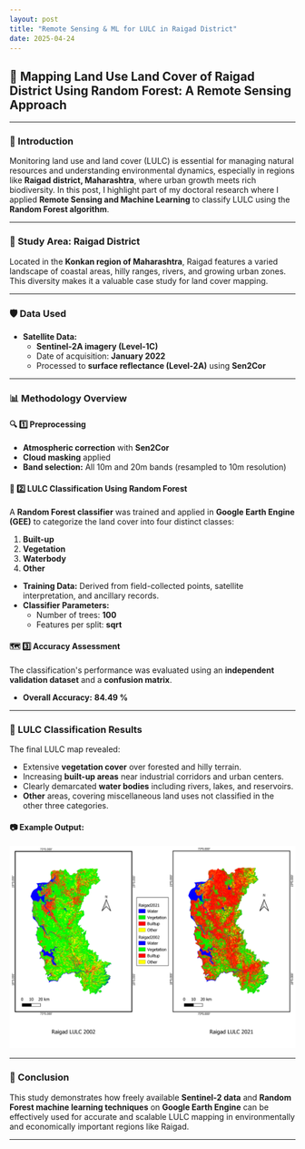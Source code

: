 ```yaml
---
layout: post
title: "Remote Sensing & ML for LULC in Raigad District"
date: 2025-04-24
---
```



## 🌿 Mapping Land Use Land Cover of Raigad District Using Random Forest: A Remote Sensing Approach

---

### 📌 Introduction

Monitoring land use and land cover (LULC) is essential for managing natural resources and understanding environmental dynamics, especially in regions like **Raigad district, Maharashtra**, where urban growth meets rich biodiversity. In this post, I highlight part of my doctoral research where I applied **Remote Sensing and Machine Learning** to classify LULC using the **Random Forest algorithm**.

---

### 📍 Study Area: Raigad District

Located in the **Konkan region of Maharashtra**, Raigad features a varied landscape of coastal areas, hilly ranges, rivers, and growing urban zones. This diversity makes it a valuable case study for land cover mapping.

---

### 🛡️ Data Used

- **Satellite Data:**  
  - **Sentinel-2A imagery (Level-1C)**  
  - Date of acquisition: **January 2022**
  - Processed to **surface reflectance (Level-2A)** using **Sen2Cor**

---

### 📊 Methodology Overview

#### 🔍 1️⃣ Preprocessing
- **Atmospheric correction** with **Sen2Cor**
- **Cloud masking** applied
- **Band selection:** All 10m and 20m bands (resampled to 10m resolution)

#### 🌲 2️⃣ LULC Classification Using Random Forest

A **Random Forest classifier** was trained and applied in **Google Earth Engine (GEE)** to categorize the land cover into four distinct classes:

1. **Built-up**
2. **Vegetation**
3. **Waterbody**
4. **Other**

- **Training Data:** Derived from field-collected points, satellite interpretation, and ancillary records.
- **Classifier Parameters:**  
  - Number of trees: **100**
  - Features per split: **sqrt**

#### 🗺️ 3️⃣ Accuracy Assessment
The classification's performance was evaluated using an **independent validation dataset** and a **confusion matrix**.

- **Overall Accuracy:** **84.49 %**
---

### 🌾 LULC Classification Results

The final LULC map revealed:
- Extensive **vegetation cover** over forested and hilly terrain.
- Increasing **built-up areas** near industrial corridors and urban centers.
- Clearly demarcated **water bodies** including rivers, lakes, and reservoirs.
- **Other** areas, covering miscellaneous land uses not classified in the other three categories.

#### 📷 Example Output:  

![LULC Classification Map of Raigad District](/images/RaigadLULC2002-21.png)


---

### 📌 Conclusion

This study demonstrates how freely available **Sentinel-2 data** and **Random Forest machine learning techniques** on **Google Earth Engine** can be effectively used for accurate and scalable LULC mapping in environmentally and economically important regions like Raigad.

---
